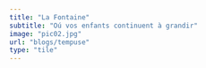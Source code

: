 ```yaml
---
title: "La Fontaine"
subtitle: "Oú vos enfants continuent à grandir"
image: "pic02.jpg"
url: "blogs/tempuse"
type: "tile"
---
```


